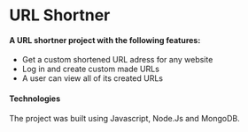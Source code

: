 # URL Shortner
#### A URL shortner project with the following features:
- Get a custom shortened URL adress for any website
- Log in and create custom made URLs
- A user can view all of its created URLs

#### Technologies
The project was built using Javascript, Node.Js and MongoDB.
